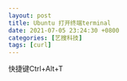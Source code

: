```yaml
---
layout: post
title: Ubuntu 打开终端terminal
date: 2021-07-05 23:24:30 +0800
categories: [艺搜科技]
tags: [curl]
---
```

快捷键Ctrl+Alt+T